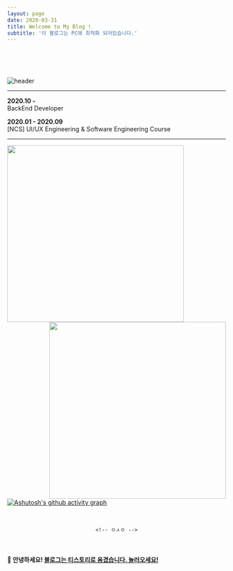 ```yaml
---
layout: page
date: 2020-03-31
title: Welcome to My Blog !
subtitle: '이 블로그는 PC에 최적화 되어있습니다.'
---
```

<br>
<br>
<br>

<!--
[![Typing SVG](https://readme-typing-svg.herokuapp.com?font=nanumgothic&color=F5F7F4&size=28&vCenter=true&width=405&height=55&lines=Hi!+i+am+HEONIL+%F0%9F%91%A8%E2%80%8D%F0%9F%92%BB)](https://git.io/typing-svg)
-->

![header](https://capsule-render.vercel.app/api?type=Waving&color=timeGradient&height=300&section=header&text=HI,%20I%20AM%20HEONIL&fontSize=90)

-----

**2020.10 -**  
BackEnd Developer

**2020.01 - 2020.09**  
[NCS] UI/UX Engineering & Software Engineering Course

<!-- #### <a href="https://iamheonil.github.io/project/" target="_blank">지금까지 작업한 프로젝트 보러가기</a> -->

-----

<div align=center>
    <a href="https://github.com/anuraghazra/github-readme-stats" title="Go to Source">
      <img align="left" width=407 src="https://github-readme-stats.vercel.app/api?username=iamheonil&show_icons=true&theme=dark&hide_border=true&bg_color=151515&icon_color=ffffff&text_color=ffffff&title_color=00e6fe" />
    </a>
    <a href="https://git.io/streak-stats" title="Go to Source">
      <img align="right" width=407 src="http://github-readme-streak-stats.herokuapp.com?user=iamheonil&hide_border=true&theme=black-ice" alt="" />
    </a>
  </div>

<br><br><br><br><br><br><br><br>



[![Ashutosh's github activity graph](https://activity-graph.herokuapp.com/graph?username=iamheonil&theme=react-dark)](https://github.com/ashutosh00710/github-readme-activity-graph)

<br>

<div align="center"> 

    <!-- ㅇㅅㅇ -->
  
</div>

<br>

<!--
**iamheonil/iamheonil** is a ✨ _special_ ✨ repository because its `README.md` (this file) appears on your GitHub profile.

Here are some ideas to get you started:

- 🔭 I’m currently working on ...
- 🌱 I’m currently learning ...
- 👯 I’m looking to collaborate on ...
- 🤔 I’m looking for help with ...
- 💬 Ask me about ...
- 📫 How to reach me: ...
- 😄 Pronouns: ...
- ⚡ Fun fact: ...
-->

#### 👋 안녕하세요! [블로그는 티스토리로 옴겼습니다. 놀러오세요!](https://heonil.tistory.com) <br>

<br>
<br>
<br>
<br>
<br>
<br>